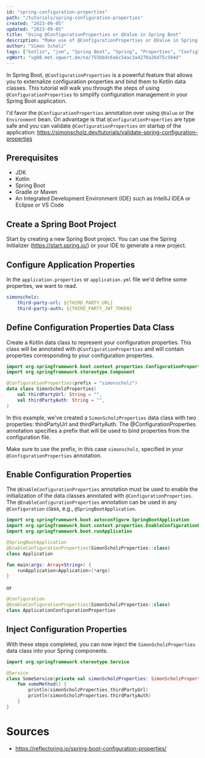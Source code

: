 ```yaml
---
id: "spring-configuration-properties"
path: "/tutorials/spring-configuration-properties"
created: "2023-09-05"
updated: "2023-09-05"
title: "Using @ConfigurationProperties or @Value in Spring Boot"
description: "Make use of @ConfigurationProperties or @Value in Spring Boot applications"
author: "Simon Scholz"
tags: ["kotlin", "jvm", "Spring Boot", "Spring", "Properties", "Config"]
vgWort: "vg08.met.vgwort.de/na/755bbdc6a6c54ac3a4278a26d75c584d"
---
```


In Spring Boot, `@ConfigurationProperties` is a powerful feature that allows you to externalize configuration properties and bind them to Kotlin data classes. This tutorial will walk you through the steps of using `@ConfigurationProperties` to simplify configuration management in your Spring Boot application.

I'd favor the `@ConfigurationProperties` annotation over using `@Value` or the `Environment` bean.
On advantage is that `@ConfigurationProperties` are type safe and you can validate `@ConfigurationProperties` on startup of the application: https://simonscholz.dev/tutorials/validate-spring-configuration-properties


## Prerequisites

- JDK
- Kotlin
- Spring Boot
- Gradle or Maven
- An Integrated Development Environment (IDE) such as IntelliJ IDEA or Eclipse or VS Code

## Create a Spring Boot Project

Start by creating a new Spring Boot project. You can use the Spring Initializer (https://start.spring.io/) or your IDE to generate a new project.

## Configure Application Properties

In the `application.properties` or `application.yml` file we'd define some properties, we want to read.

```yaml [application.yml]
simonscholz:
    third-party-url: ${THIRD_PARTY_URL}
    third-party-auth: ${THIRD_PARTY_JWT_TOKEN}

```

## Define Configuration Properties Data Class

Create a Kotlin data class to represent your configuration properties. This class will be annotated with `@ConfigurationProperties` and will contain properties corresponding to your configuration properties.

```kotlin [SimonScholzProperties.kt]
import org.springframework.boot.context.properties.ConfigurationProperties
import org.springframework.stereotype.Component

@ConfigurationProperties(prefix = "simonscholz")
data class SimonScholzProperties(
    val thirdPartyUrl: String = "",
    val thirdPartyAuth: String = "",
)
```

In this example, we've created a `SimonScholzProperties` data class with two properties: thirdPartyUrl and thirdPartyAuth. The @ConfigurationProperties annotation specifies a prefix that will be used to bind properties from the configuration file.

Make sure to use the prefix, in this case `simonscholz`, specified in your `@ConfigurationProperties` annotation.

## Enable Configuration Properties

The `@EnableConfigurationProperties` annotation must be used to enable the initialization of the data classes annotated with `@ConfigurationProperties`. The `@EnableConfigurationProperties` annotation can be used in any `@Configuration` class, e.g., `@SpringBootApplication`.

```kotlin [Application.kt]
import org.springframework.boot.autoconfigure.SpringBootApplication
import org.springframework.boot.context.properties.EnableConfigurationProperties
import org.springframework.boot.runApplication

@SpringBootApplication
@EnableConfigurationProperties(SimonScholzProperties::class)
class Application

fun main(args: Array<String>) {
    runApplication<Application>(*args)
}
```

or

```kotlin [ApplicationConfigurationProperties.kt]{2} meta-info=val
@Configuration
@EnableConfigurationProperties(SimonScholzProperties::class)
class ApplicationConfigurationProperties
```

## Inject Configuration Properties

With these steps completed, you can now inject the `SimonScholzProperties` data class into your Spring components.

```kotlin [SomeService.kt]
import org.springframework.stereotype.Service

@Service
class SomeService(private val simonScholzProperties: SimonScholzProperties) {
    fun someMethod() {
        println(simonScholzProperties.thirdPartyUrl)
        println(simonScholzProperties.thirdPartyAuth)
    }
}
```

# Sources

- https://reflectoring.io/spring-boot-configuration-properties/

